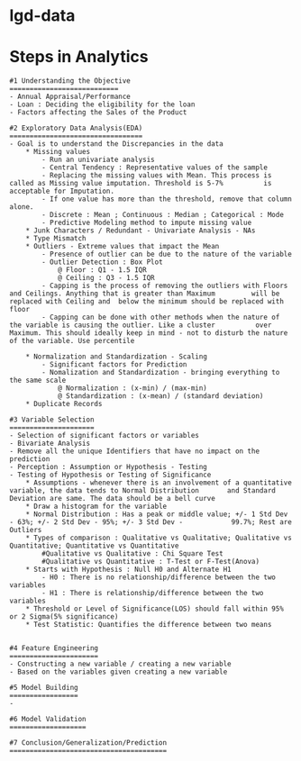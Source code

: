 # lgd-data
Steps in Analytics
==================
	#1 Understanding the Objective
	===========================
	- Annual Appraisal/Performance
	- Loan : Deciding the eligibility for the loan
	- Factors affecting the Sales of the Product
	
	#2 Exploratory Data Analysis(EDA)
	=================================
	- Goal is to understand the Discrepancies in the data
		* Missing values
			- Run an univariate analysis 
			- Central Tendency : Representative values of the sample
			- Replacing the missing values with Mean. This process is called as Missing value imputation. Threshold is 5-7%          is acceptable for Imputation. 
			- If one value has more than the threshold, remove that column alone.
			- Discrete : Mean ; Continuous : Median ; Categorical : Mode
			- Predictive Modeling method to impute missing value
		* Junk Characters / Redundant - Univariate Analysis - NAs
		* Type Mismatch
		* Outliers - Extreme values that impact the Mean 
			- Presence of outlier can be due to the nature of the variable
			- Outlier Detection : Box Plot
				@ Floor : Q1 - 1.5 IQR
				@ Ceiling : Q3 - 1.5 IQR
			- Capping is the process of removing the outliers with Floors and Ceilings. Anything that is greater than Maximum         will be replaced with Ceiling and  below the minimum should be replaced with floor
			- Capping can be done with other methods when the nature of the variable is causing the outlier. Like a cluster          over Maximum. This should ideally keep in mind - not to disturb the nature of the variable. Use percentile
					
		* Normalization and Standardization - Scaling
			- Significant factors for Prediction
			- Nomalization and Standardization - bringing everything to the same scale
				@ Normalization : (x-min) / (max-min)
				@ Standardization : (x-mean) / (standard deviation)
		* Duplicate Records
		 
	#3 Variable Selection
	=====================
	- Selection of significant factors or variables
	- Bivariate Analysis
	- Remove all the unique Identifiers that have no impact on the prediction
	- Perception : Assumption or Hypothesis - Testing
	- Testing of Hypothesis or Testing of Significance
		* Assumptions - whenever there is an involvement of a quantitative variable, the data tends to Normal Distribution       and Standard Deviation are same. The data should be a bell curve
		* Draw a histogram for the variable
		* Normal Distribution : Has a peak or middle value; +/- 1 Std Dev - 63%; +/- 2 Std Dev - 95%; +/- 3 Std Dev -            99.7%; Rest are Outliers
		* Types of comparison : Qualitative vs Qualitative; Qualitative vs Quantitative; Quantitative vs Quantitative
			#Qualitative vs Qualitative : Chi Square Test
			#Qualitative vs Quantitative : T-Test or F-Test(Anova)
		* Starts with Hypothesis : Null H0 and Alternate H1
			- H0 : There is no relationship/difference between the two variables
			- H1 : There is relationship/difference between the two variables
		* Threshold or Level of Significance(LOS) should fall within 95% or 2 Sigma(5% significance)
		* Test Statistic: Quantifies the difference between two means
		
			
	#4 Feature Engineering
	======================
	- Constructing a new variable / creating a new variable
	- Based on the variables given creating a new variable
	
	#5 Model Building
	=================
	-  
	
	#6 Model Validation
	===================
	
	#7 Conclusion/Generalization/Prediction
	=======================================
	